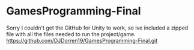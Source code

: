 # GamesProgramming-Final


Sorry I couldn't get the GitHub for Unity to work, so ive included a zipped file with all the files needed to run the project/game.
https://github.com/DJDorren19/GamesProgramming-Final.git
